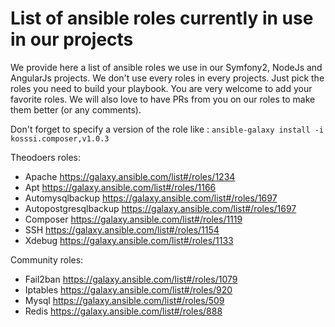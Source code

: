List of ansible roles currently in use in our projects
======================================================
We provide here a list of ansible roles we use in our Symfony2, NodeJs and AngularJs projects. We don't use every roles in every projects. Just pick the roles you need to build your playbook. You are very welcome to add your favorite roles. We will also love to have PRs from you on our roles to make them better (or any comments).

Don't forget to specify a version of the role like : 	`ansible-galaxy install -i kosssi.composer,v1.0.3`

Theodoers roles:

* Apache https://galaxy.ansible.com/list#/roles/1234
* Apt https://galaxy.ansible.com/list#/roles/1166
* Automysqlbackup https://galaxy.ansible.com/list#/roles/1697
* Autopostgresqlbackup https://galaxy.ansible.com/list#/roles/1697
* Composer https://galaxy.ansible.com/list#/roles/1119
* SSH https://galaxy.ansible.com/list#/roles/1154
* Xdebug https://galaxy.ansible.com/list#/roles/1133

Community roles:

* Fail2ban https://galaxy.ansible.com/list#/roles/1079
* Iptables https://galaxy.ansible.com/list#/roles/920
* Mysql https://galaxy.ansible.com/list#/roles/509
* Redis https://galaxy.ansible.com/list#/roles/888
